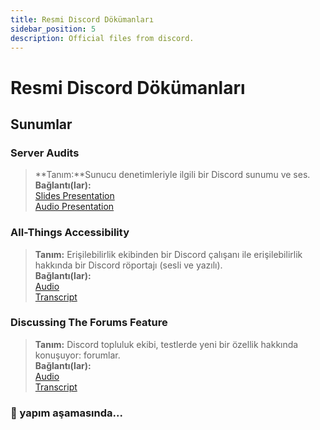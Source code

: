 ```yaml
---
title: Resmi Discord Dökümanları
sidebar_position: 5
description: Official files from discord.
---
```


# Resmi Discord Dökümanları

## Sunumlar

### **Server Audits**

> **Tanım:**Sunucu denetimleriyle ilgili bir Discord sunumu ve ses. <br/>
**Bağlantı(lar):** <br/>
[Slides Presentation](https://docs.google.com/presentation/d/18QQyl0WhTOdYt0F0mBPQf2AusBPF7HqP8e39zjEwKsc/edit#slide=id.g130c86c984d_0_12)  <br/>
[Audio Presentation](https://cdn.discordapp.com/attachments/960960145800704030/982392876254232667/DAC_AuditingYourServer_ExperimentalContent.mp3)

### **All-Things Accessibility**
> **Tanım:** Erişilebilirlik ekibinden bir Discord çalışanı ile erişilebilirlik hakkında bir Discord röportajı (sesli ve yazılı).  <br/>
**Bağlantı(lar):** <br/>
[Audio](https://dis.gd/RadioDiscord_Accessibility )  <br/>
[Transcript](https://dis.gd/RadioDiscordAccessibilityTranscript)

### **Discussing The Forums Feature**
> **Tanım:** Discord topluluk ekibi, testlerde yeni bir özellik hakkında konuşuyor: forumlar.  <br/>
**Bağlantı(lar):** <br/>
[Audio](https://dis.gd/Radio-Discord-Forums-Beta)  <br/>
[Transcript](https://dis.gd/Radio-Discord-Forums-Beta-Transcript)


### 🚧 yapım aşamasında...
